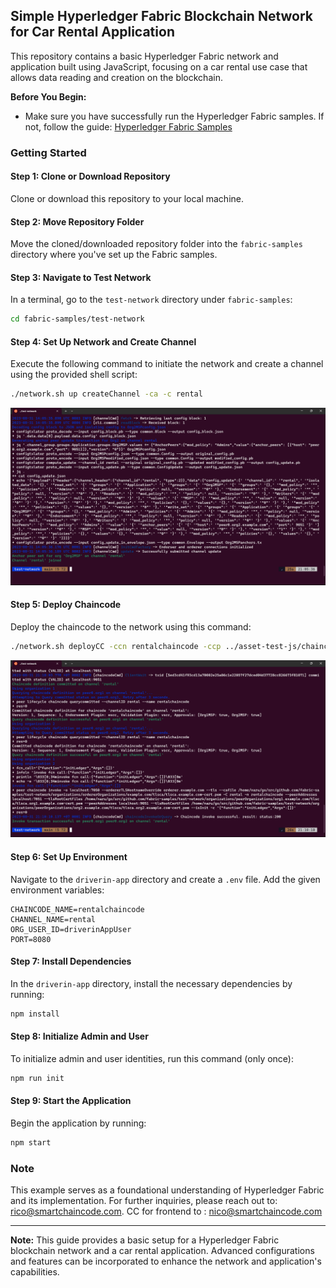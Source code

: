 ## Simple Hyperledger Fabric Blockchain Network for Car Rental Application

This repository contains a basic Hyperledger Fabric network and application built using JavaScript, focusing on a car rental use case that allows data reading and creation on the blockchain.

**Before You Begin:**
- Make sure you have successfully run the Hyperledger Fabric samples. If not, follow the guide: [Hyperledger Fabric Samples](https://github.com/hyperledger/fabric-samples/)

### Getting Started

#### Step 1: Clone or Download Repository
Clone or download this repository to your local machine.

#### Step 2: Move Repository Folder
Move the cloned/downloaded repository folder into the `fabric-samples` directory where you've set up the Fabric samples.

#### Step 3: Navigate to Test Network
In a terminal, go to the `test-network` directory under `fabric-samples`:

```sh
cd fabric-samples/test-network
```

#### Step 4: Set Up Network and Create Channel
Execute the following command to initiate the network and create a channel using the provided shell script:

```sh
./network.sh up createChannel -ca -c rental
```

![success example](images/create-channel.png)

#### Step 5: Deploy Chaincode
Deploy the chaincode to the network using this command:

```sh
./network.sh deployCC -ccn rentalchaincode -ccp ../asset-test-js/chaincode-js/ -ccv 1 -ccl javascript -cci initLedger -c rental
```

![success example](images/deploy-chaincode.png)

#### Step 6: Set Up Environment
Navigate to the `driverin-app` directory and create a `.env` file. Add the given environment variables:

```plaintext
CHAINCODE_NAME=rentalchaincode
CHANNEL_NAME=rental
ORG_USER_ID=driverinAppUser
PORT=8080
```

#### Step 7: Install Dependencies
In the `driverin-app` directory, install the necessary dependencies by running:

```sh
npm install
```

#### Step 8: Initialize Admin and User
To initialize admin and user identities, run this command (only once):

```sh
npm run init
```

#### Step 9: Start the Application
Begin the application by running:

```sh
npm start
```

### Note
This example serves as a foundational understanding of Hyperledger Fabric and its implementation. For further inquiries, please reach out to: rico@smartchaincode.com. CC for frontend to : nico@smartchaincode.com

---

**Note:** This guide provides a basic setup for a Hyperledger Fabric blockchain network and a car rental application. Advanced configurations and features can be incorporated to enhance the network and application's capabilities.